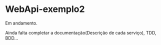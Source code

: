# WebApi-exemplo2

Em andamento.

Ainda falta completar a documentação(Descrição de cada serviço), TDD, BDD...
